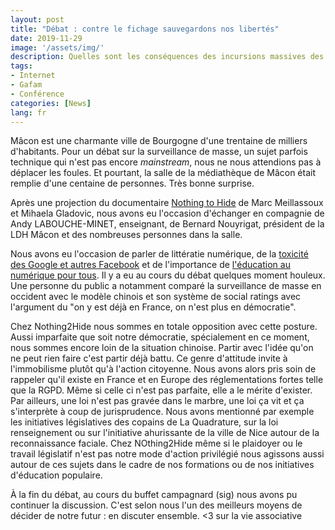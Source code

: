 ```yaml
---
layout: post
title: "Débat : contre le fichage sauvegardons nos libertés"
date: 2019-11-29
image: '/assets/img/'
description: Quelles sont les conséquences des incursions massives des agences et des géants du Web sur nos libertés fondamentales et sur notre sphère intime ? Retour sur le débat auquel nous avons participé le 29 novembre à Mâcon à l’invitation de la Ligue des droits de l’homme. 
tags:
- Internet
- Gafam
- Conférence
categories: [News]
lang: fr
---
```


Mâcon est une charmante ville de Bourgogne d'une trentaine de milliers d'habitants. Pour un débat sur la surveillance de masse, un sujet parfois technique qui n'est pas encore *mainstream*, nous ne nous attendions pas à déplacer les foules. Et pourtant, la salle de la médiathèque de Mâcon était remplie d'une centaine de personnes. Très bonne surprise. 

Après une projection du documentaire [Nothing to Hide](https://www.youtube.com/watch?v=djbwzEIv7gE) de Marc Meillassoux et Mihaela Gladovic, nous avons eu l'occasion d'échanger en compagnie de Andy LABOUCHE-MINET, enseignant, de Bernard Nouyrigat, président de la LDH Mâcon et des nombreuses personnes dans la salle.

Nous avons eu l'occasion de parler de littératie numérique, de la [toxicité des Google et autres Facebook](/fr/2019/01/16/il-ny-a-aucun-probleme-ni-avec-facebook-ni-avec-google/) et de l'importance de [l'éducation au numérique pour tous](https://nothing2hide.org/fr/citoyennete-et-numerique/). Il y a eu au cours du débat quelques moment houleux. Une personne du public a notamment comparé la surveillance de masse en occident avec le modèle chinois et son système de social ratings avec l'argument du "on y est déjà en France, on n'est plus en démocratie". 

Chez Nothing2Hide nous sommes en totale opposition avec cette posture. Aussi imparfaite que soit notre démocratie, spécialement en ce moment, nous sommes encore loin de la situation chinoise. Partir avec l'idée qu'on ne peut rien faire c'est partir déjà battu. Ce genre d'attitude invite à l'immobilisme plutôt qu'à l'action citoyenne. Nous avons alors pris soin de rappeler qu'il existe en France et en Europe des réglementations fortes telle que la RGPD. Même si celle ci n'est pas parfaite, elle a le mérite d'exister. Par ailleurs, une loi n'est pas gravée dans le marbre, une loi ça vit et ça s'interprète à coup de jurisprudence. Nous avons mentionné par exemple les initiatives législatives des copains de La Quadrature, sur la loi renseignement ou sur l'initiative ahurissante de la ville de Nice autour de la reconnaissance faciale. Chez NOthing2Hide même si le plaidoyer ou le travail législatif  n'est pas notre mode d'action privilégié nous agissons aussi autour de ces sujets dans le cadre de nos formations ou de nos initiatives d'éducation populaire. 

À la fin du débat, au cours du buffet campagnard (sig) nous avons pu continuer la discussion. C'est selon nous l'un des meilleurs moyens de décider de notre futur : en discuter ensemble. <3 sur la vie associative
